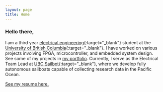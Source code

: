 ```yaml
---
layout: page
title: Home
---
```


### Hello there,

I am a third year [electrical engineering](https://ece.ubc.ca){:target="_blank"} student at the [University of British Columbia](https://www.ubc.ca){:target="_blank"}. I have worked on various projects involving FPGA, microcontroller, and embedded system design. See some of my projects in [my portfolio](portfolio.html). Currently, I serve as the Electrical Team Lead at [UBC Sailbot](https://www.ubcsailbot.org){:target="_blank"}, where we develop fully autonomous sailboats capable of collecting research data in the Pacific Ocean.

[See my resume here.](/resume)

